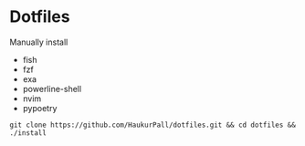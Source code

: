# Dotfiles
Manually install
- fish
- fzf
- exa
- powerline-shell
- nvim
- pypoetry
```
git clone https://github.com/HaukurPall/dotfiles.git && cd dotfiles && ./install
```